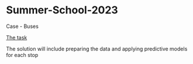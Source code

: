 # Summer-School-2023
Case - Buses

[The task](https://github.com/Marchev-Science/case-public-transport-prediction)


The solution will include preparing the data and applying predictive models for each stop


